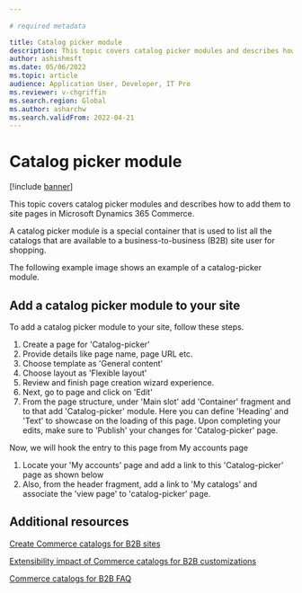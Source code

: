 ```yaml
---
  
# required metadata

title: Catalog picker module
description: This topic covers catalog picker modules and describes how to add them to site pages in Microsoft Dynamics 365 Commerce.
author: ashishmsft
ms.date: 05/06/2022
ms.topic: article
audience: Application User, Developer, IT Pro
ms.reviewer: v-chgriffin
ms.search.region: Global
ms.author: asharchw
ms.search.validFrom: 2022-04-21
---
```


# Catalog picker module

[!include [banner](includes/banner.md)]

This topic covers catalog picker modules and describes how to add them to site pages in Microsoft Dynamics 365 Commerce. 

A catalog picker module is a special container that is used to list all the catalogs that are available to a business-to-business (B2B) site user for shopping. 

The following example image shows an example of a catalog-picker module. 

## Add a catalog picker module to your site

To add a catalog picker module to your site, follow these steps.

1. Create a page for 'Catalog-picker' 
1. Provide details like page name, page URL etc.
1. Choose template as 'General content' 
1. Choose layout as 'Flexible layout' 
1. Review and finish page creation wizard experience. 
1. Next, go to page and click on 'Edit' 
1. From the page structure, under 'Main slot' add 'Container' fragment and to that add 'Catalog-picker' module. Here you can define 'Heading' and 'Text' to showcase on the loading of this page. Upon completing your edits, make sure to 'Publish' your changes for 'Catalog-picker' page. 

Now, we will hook the entry to this page from My accounts page 

1. Locate your 'My accounts' page and add a link to this 'Catalog-picker' page as shown below
1. Also, from the header fragment, add a link to 'My catalogs' and associate the 'view page' to 'catalog-picker' page. 

## Additional resources 

[Create Commerce catalogs for B2B sites](catalogs-b2b-sites.md)

[Extensibility impact of Commerce catalogs for B2B customizations](catalogs-b2b-sites-dev.md)

[Commerce catalogs for B2B FAQ](catalogs-b2b-sites-FAQ.md)
